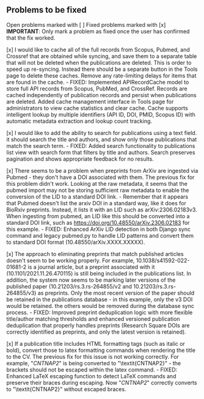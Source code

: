 ## Problems to be fixed

Open problems marked with [ ]
Fixed problems marked with [x]
**IMPORTANT**: Only mark a problem as fixed once the user has confirmed that the fix worked.

[x] I would like to cache all of the full records from Scopus, Pubmed, and Crossref that are obtained while syncing, and save them to a separate table that will not be deleted when the publications are deleted. This is order to speed up re-syncing. Instead there should be a separate button in the Tools page to delete these caches.  Remove any rate-limiting delays for items that are found in the cache.
    - FIXED: Implemented APIRecordCache model to store full API records from Scopus, PubMed, and CrossRef. Records are cached independently of publication records and persist when publications are deleted. Added cache management interface in Tools page for administrators to view cache statistics and clear cache. Cache supports intelligent lookup by multiple identifiers (API ID, DOI, PMID, Scopus ID) with automatic metadata extraction and lookup count tracking.

[x] I would like to add the ability to search for publications using a text field. it should search the title and authors, and show only those publications that match the search term.
    - FIXED: Added search functionality to publications list view with search form that filters by title and authors. Search preserves pagination and shows appropriate feedback for no results.

[x] There seems to be a problem when preprints from ArXiv are ingested via Pubmed - they don't have a DOI associated with them.  The previous fix for this problem didn't work.  Looking at the raw metadata, it seems that the pubmed import may not be storing sufficient raw metadata to enable the conversion of the LID to a standard DOI link.
    - Remember that it appears that Pubmed doesn't list the arxiv DOI in a standard way, like it does for BioRxiv preprints.  Instead, it lists it with an LID such as arXiv:2306.02183v3.  When ingesting from pubmed, an LID like this should be converted into a standard DOI link, such as https://doi.org/10.48550/arXiv.2306.02183 for this example.
    - FIXED: Enhanced ArXiv LID detection in both Django sync command and legacy pubmed.py to handle LID patterns and convert them to standard DOI format (10.48550/arXiv.XXXX.XXXXX).

[x] The approach to eliminating preprints that match published articles doesn't seem to be working properly.  For example, 10.1038/s41592-022-01681-2 is a journal article, but a preprint associated with it (10.1101/2021.11.26.470115) is still being included in the publications list.  In addition, the system now seems to be marking later versions of the published paper (10.21203/rs.3.rs-264855/v2 and 10.21203/rs.3.rs-264855/v3) as preprints.  Only the most recent version of the paper should be retained in the publications database - in this example, only the v3 DOI would be retained.  the others would be removed during the database sync process.
    - FIXED: Improved preprint deduplication logic with more flexible title/author matching thresholds and enhanced versioned publication deduplication that properly handles preprints (Research Square DOIs are correctly identified as preprints, and only the latest version is retained).

[x] If a publication title includes HTML formatting tags (such as italic or bold), convert those to latex formatting commands when rendering the title to the CV.  The previous fix for this issue is not working correctly.  For example, "<i>CNTNAP2</i>" is being converted to  "\textit\{CNTNAP2\}" - the brackets should not be escaped within the latex command.
    - FIXED: Enhanced LaTeX escaping function to detect LaTeX commands and preserve their braces during escaping. Now "<i>CNTNAP2</i>" correctly converts to "\textit{CNTNAP2}" without escaped braces.
